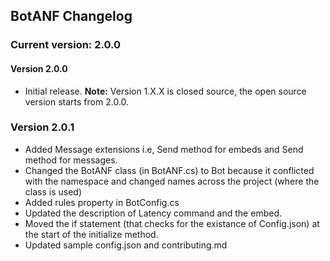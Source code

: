 ## BotANF Changelog
### Current version: 2.0.0

#### Version 2.0.0
- Initial release.
**Note:** Version 1.X.X is closed source, the open source version starts from 2.0.0.

### Version 2.0.1
- Added Message extensions i.e, Send method for embeds and Send method for messages.
- Changed the BotANF class (in BotANF.cs) to Bot because it conflicted with the namespace and changed names across the project (where the class is used)
- Added rules property in BotConfig.cs
- Updated the description of Latency command and the embed.
- Moved the if statement (that checks for the existance of Config.json) at the start of the initialize method.
- Updated sample config.json and contributing.md